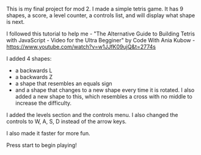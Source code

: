 This is my final project for mod 2. I made a simple tetris game. It has 9 shapes, a score, a level counter, a controls list, and will display what shape is next.


I followed this tutorial to help me - "The Alternative Guide to Building Tetris with JavaScript - Video for the Ultra Begginer" by Code With Ania Kubow - https://www.youtube.com/watch?v=w1JJfK09ujQ&t=2774s

I added 4 shapes:
- a backwards L
- a backwards Z
- a shape that resembles an equals sign
- and a shape that changes to a new shape every time it is rotated. I also added a new shape to this, which resembles a cross with no middle to increase the difficulty.

I added the levels section and the controls menu. I also changed the controls to W, A, S, D instead of the arrow keys.

I also made it faster for more fun.

Press start to begin playing!
